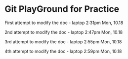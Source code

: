 # Git PlayGround for Practice

First attempt to modify the doc - laptop 2:31pm Mon, 10.18

2nd attempt to modify the doc - laptop 2:47pm Mon, 10.18

3rd attempt to modify the doc - laptop 2:55pm Mon, 10.18

4th attempt to modify the doc - laptop 2:59pm Mon, 10.18
